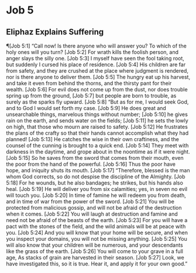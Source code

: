 # Job 5

## Eliphaz Explains Suffering
¶[Job 5:1] “Call now! Is there anyone who will answer you? To which of the holy ones will you turn?
[Job 5:2] For wrath kills the foolish person, and anger slays the silly one.
[Job 5:3] I myself have seen the fool taking root, but suddenly I cursed his place of residence.
[Job 5:4] His children are far from safety, and they are crushed at the place where judgment is rendered, nor is there anyone to deliver them.
[Job 5:5] The hungry eat up his harvest, and take it even from behind the thorns, and the thirsty pant for their wealth.
[Job 5:6] For evil does not come up from the dust, nor does trouble spring up from the ground,
[Job 5:7] but people are born to trouble, as surely as the sparks fly upward.
[Job 5:8] “But as for me, I would seek God, and to God I would set forth my case.
[Job 5:9] He does great and unsearchable things, marvelous things without number;
[Job 5:10] he gives rain on the earth, and sends water on the fields;
[Job 5:11] he sets the lowly on high, that those who mourn are raised to safety.
[Job 5:12] He frustrates the plans of the crafty so that their hands cannot accomplish what they had planned!
[Job 5:13] He catches the wise in their own craftiness, and the counsel of the cunning is brought to a quick end.
[Job 5:14] They meet with darkness in the daytime, and grope about in the noontime as if it were night.
[Job 5:15] So he saves from the sword that comes from their mouth, even the poor from the hand of the powerful.
[Job 5:16] Thus the poor have hope, and iniquity shuts its mouth.
[Job 5:17] “Therefore, blessed is the man whom God corrects, so do not despise the discipline of the Almighty.
[Job 5:18] For he wounds, but he also bandages; he strikes, but his hands also heal.
[Job 5:19] He will deliver you from six calamities; yes, in seven no evil will touch you.
[Job 5:20] In time of famine he will redeem you from death, and in time of war from the power of the sword.
[Job 5:21] You will be protected from malicious gossip, and will not be afraid of the destruction when it comes.
[Job 5:22] You will laugh at destruction and famine and need not be afraid of the beasts of the earth.
[Job 5:23] For you will have a pact with the stones of the field, and the wild animals will be at peace with you.
[Job 5:24] And you will know that your home will be secure, and when you inspect your domains, you will not be missing anything.
[Job 5:25] You will also know that your children will be numerous, and your descendants like the grass of the earth.
[Job 5:26] You will come to your grave in a full age, As stacks of grain are harvested in their season.
[Job 5:27] Look, we have investigated this, so it is true. Hear it, and apply it for your own good.”
